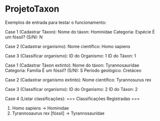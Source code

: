 # ProjetoTaxon

Exemplos de entrada para testar o funcionamento:

Case 1 (Cadastrar Táxon): 
  Nome do táxon: Hominidae
  Categoria: Espécie
  É um fóssil? (S/N): N

Case 2 (Cadastrar organismo):
  Nome científico: Homo sapiens

Case 3 (Classificar organismo):
  ID do Organismo: 1
  ID do Táxon: 1

Case 1 (Cadastrar Táxon extinto):
  Nome do táxon: Tyrannosauridae
  Categoria: Família
  É um fóssil? (S/N): S
  Período geológico: Cretáceo

Case 2 (Cadastrar organismo extinto):
  Nome científico: Tyrannosurus rex

Case 3 (Classificar organismo):
  ID do Organismo: 2
  ID do Táxon: 2

Case 4 (Listar classificações):
  === Classificações Registradas ===
1. Homo sapiens → Hominidae
2. Tyrannosaurus rex [fóssil] → Tyrannosauridae

